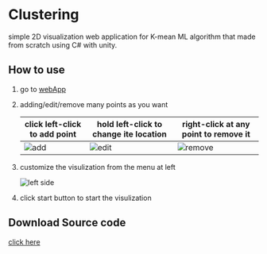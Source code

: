 # Clustering
 simple 2D visualization web application for K-mean ML algorithm that made from scratch using C# with unity.
 
 ## How to use
  1. go to [webApp](https://hkhunayn.github.io/Clustering/)
  2. adding/edit/remove many points as you want


      | click left-click to add point | hold left-click to change ite location | right-click at any point to remove it |
      | --- | --- | --- |
      | ![add](https://user-images.githubusercontent.com/102166198/224629264-b59bda73-1c7d-43e3-8268-e8271a1c3a3f.gif) | ![edit](https://user-images.githubusercontent.com/102166198/224629282-c8378021-cb6d-4e42-8f9a-6d02a8b51389.gif) | ![remove](https://user-images.githubusercontent.com/102166198/224629299-80a0efd5-4fa1-49c2-b494-31dc0228b23a.gif) |


  3. customize the visulization from the menu at left
  
     ![left side](https://user-images.githubusercontent.com/102166198/224632974-b6115873-4e62-41f4-b429-bbe750659371.png)

  4. click start button to start the visulization

## Download Source code
[click here](https://github.com/HKunayn/Clustering/archive/refs/heads/main.zip)
